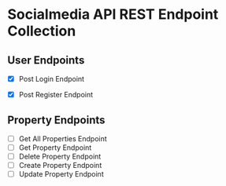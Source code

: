 # Socialmedia API REST Endpoint Collection

## User Endpoints

- [x] Post Login Endpoint

- [x] Post Register Endpoint

## Property Endpoints

- [ ] Get All Properties Endpoint
- [ ] Get Property Endpoint
- [ ] Delete Property Endpoint
- [ ] Create Property Endpoint
- [ ] Update Property Endpoint
